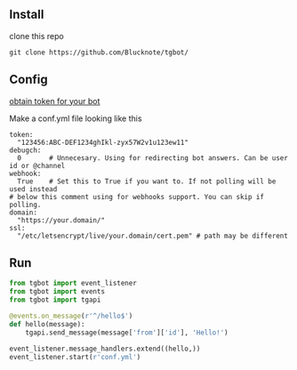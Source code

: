 ## Install
clone this repo

`git clone https://github.com/Blucknote/tgbot/`

## Config

[obtain token for your bot](https://core.telegram.org/bots/api#authorizing-your-bot)

Make a conf.yml file looking like this
```
token:
  "123456:ABC-DEF1234ghIkl-zyx57W2v1u123ew11" 
debugch:
  0       # Unnecesary. Using for redirecting bot answers. Can be user id or @channel
webhook:
  True    # Set this to True if you want to. If not polling will be used instead
# below this comment using for webhooks support. You can skip if polling.
domain:  
  "https://your.domain/"
ssl:
  "/etc/letsencrypt/live/your.domain/cert.pem" # path may be different
```

## Run
```python
from tgbot import event_listener
from tgbot import events
from tgbot import tgapi

@events.on_message(r'^/hello$')
def hello(message):
    tgapi.send_message(message['from']['id'], 'Hello!')

event_listener.message_handlers.extend((hello,))
event_listener.start(r'conf.yml')
```
